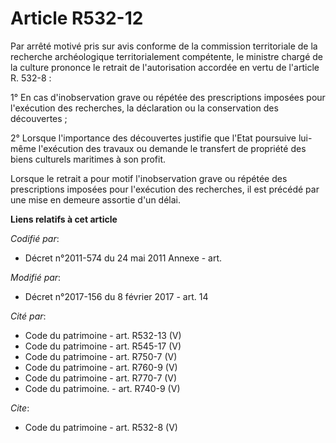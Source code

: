 # Article R532-12

Par arrêté motivé pris sur avis conforme de la commission territoriale de la recherche archéologique territorialement
compétente, le ministre chargé de la culture prononce le retrait de l'autorisation accordée en vertu de l'article R. 532-8 :

1° En cas d'inobservation grave ou répétée des prescriptions imposées pour l'exécution des recherches, la déclaration ou la
conservation des découvertes ;

2° Lorsque l'importance des découvertes justifie que l'Etat poursuive lui-même l'exécution des travaux ou demande le
transfert de propriété des biens culturels maritimes à son profit.

Lorsque le retrait a pour motif l'inobservation grave ou répétée des prescriptions imposées pour l'exécution des recherches,
il est précédé par une mise en demeure assortie d'un délai.

**Liens relatifs à cet article**

_Codifié par_:

  - Décret n°2011-574 du 24 mai 2011 Annexe - art.

_Modifié par_:

  - Décret n°2017-156 du 8 février 2017 - art. 14

_Cité par_:

  - Code du patrimoine - art. R532-13 (V)
  - Code du patrimoine - art. R545-17 (V)
  - Code du patrimoine - art. R750-7 (V)
  - Code du patrimoine - art. R760-9 (V)
  - Code du patrimoine - art. R770-7 (V)
  - Code du patrimoine. - art. R740-9 (V)

_Cite_:

  - Code du patrimoine - art. R532-8 (V)
